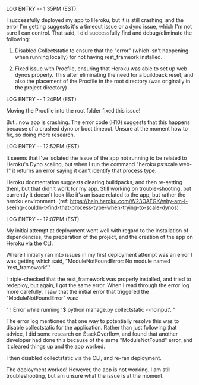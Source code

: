 LOG ENTRY -- 1:35PM (EST)

I successfully deployed my app to Heroku, but it is still crashing, and the error I'm getting suggests it's a timeout issue or a dyno issue, which I'm not sure I can control. That said, I did successfully find and debug/eliminate the following:
1. Disabled Collectstatic to ensure that the "error" (which isn't happening when running locally) for not having rest_frameork installed.

2. Fixed issue with Procfile, ensuring that Heroku was able to set up web dynos properly. This after eliminating the need for a buildpack reset, and also the placement of the Procfile in the root directory (was originally in the project directory)

LOG ENTRY -- 1:24PM (EST)

Moving the Procfile into the root folder fixed this issue!

But...now app is crashing. The error code (H10) suggests that this happens because of a crashed dyno or boot timeout. Unsure at the moment how to fix, so doing more research.

LOG ENTRY -- 12:52PM (EST)

It seems that I've isolated the issue of the app not running to be related to Heroku's Dyno scaling, but when I run the command "heroku ps:scale web-1" it returns an error saying it can't identify that process type.

Heroku docmentation suggests clearing buildpacks, and then re-setting them, but that didn't work for my app. Still working on trouble-shooting, but currently it doesn't look like it's an issue related to the app, but rather the heroku environment. (ref: https://help.heroku.com/W23OAFGK/why-am-i-seeing-couldn-t-find-that-process-type-when-trying-to-scale-dynos)

LOG ENTRY -- 12:07PM (EST)

My initial attempt at deployment went well with regard to the installation of dependencies, the preparation of the project, and the creation of the app on Heroku via the CLI.

Where I initially ran into issues in my first deployment attempt was an error I was getting which said, "ModuleNotFoundError: No module named 'rest_framework'." 

I triple-checked that the rest_framework was properly installed, and tried to redeploy, but again, I got the same error. When I read through the error log more carefully, I saw that the initial error that triggered the "ModuleNotFoundError" was:

" !     Error while running '$ python manage.py collectstatic --noinput'. "

The error log mentioned that one way to potentially resolve this was to disable collectstatic for the application. Rather than just following that advice, I did some research on StackOverflow, and found that another developer had done this because of the same "ModuleNotFound" error, and it cleared things up and the app worked.

I then disabled collectstatic via the CLI, and re-ran deployment. 

The deployment worked! However, the app is not working. I am still troubleshooting, but am unsure what the issue is at the moment.